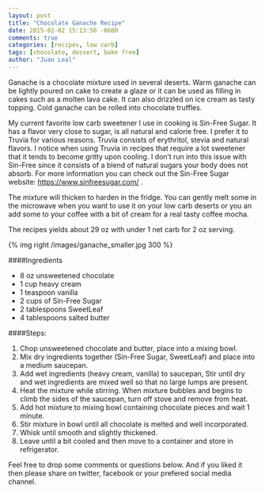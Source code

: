 ```yaml
---
layout: post
title: "Chocolate Ganache Recipe"
date: 2015-02-02 15:13:50 -0600
comments: true
categories: [recipes, low carb]
tags: [chocolate, dessert, bake free]
author: "Juan Leal"
---
```


Ganache is a chocolate mixture used in several deserts. Warm ganache can be lightly poured on cake to create a glaze or it can be used as filling in cakes such as a molten lava cake. It can also drizzled on ice cream as tasty topping. Cold ganache can be rolled into chocolate truffles. 

My current favorite low carb sweetener I use in cooking is Sin-Free Sugar. It has a flavor very close to sugar, is all natural and calorie free. I prefer it to Truvia for various reasons. Truvia consists of erythritol, stevia and natural flavors. I notice when using Truvia in recipes that require a lot sweetener that it tends to become gritty upon cooling. I don’t run into this issue with Sin-Free since it consists of a blend of natural sugars your body does not absorb. For more information you can check out the Sin-Free Sugar website: https://www.sinfreesugar.com/ .

The mixture will thicken to harden in the fridge. You can gently melt some in the microwave when you want to use it on your low carb deserts or you an add some to your coffee with a bit of cream for a real tasty coffee mocha.

The recipes yields about 29 oz with under 1 net carb for 2 oz serving.


{% img right /images/ganache_smaller.jpg 300 %} 

####Ingredients 

* 8 oz unsweetened chocolate 
* 1 cup heavy cream
* 1 teaspoon vanilla
* 2 cups of Sin-Free Sugar
* 2 tablespoons SweetLeaf
* 4 tablespoons salted butter


####Steps:

1. Chop unsweetened chocolate and butter, place into a mixing bowl.
2. Mix dry ingredients together (Sin-Free Sugar, SweetLeaf) and place into a medium saucepan.
3. Add wet ingredients (heavy cream, vanilla) to saucepan, Stir until dry and wet ingredients are mixed well so that no large lumps are present.
4. Heat the mixture while stirring. When mixture bubbles and begins to climb the sides of the saucepan, turn off stove and remove from heat.
5. Add hot mixture to mixing bowl containing chocolate pieces and wait 1 minute.
6. Stir mixture in bowl until all chocolate is melted and well incorporated.
7. Whisk until smooth and slightly thickened.
8. Leave until a bit cooled and then move to a container and store in refrigerator.

Feel free to drop some comments or questions below. And if you liked it then
please share on twitter, facebook or your prefered social media channel.







